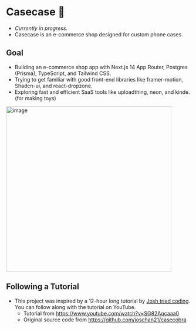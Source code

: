 # Casecase 📱

- _Currently in progress._
- Casecase is an e-commerce shop designed for custom phone cases.

## Goal
- Building an e-commerce shop app with Next.js 14 App Router, Postgres (Prisma), TypeScript, and Tailwind CSS.
- Trying to get familiar with good front-end libraries like framer-motion, Shadcn-ui, and react-dropzone.
- Exploring fast and efficient SaaS tools like uploadthing, neon, and kinde. (for making toys)

<img width="450" alt="image" src="https://github.com/dusunax/casecase/assets/94776135/aa55cd35-23ce-4599-9c63-3f1b68c5dbad">

## Following a Tutorial

- This project was inspired by a 12-hour long tutorial by [Josh tried coding](https://github.com/joschan21). You can follow along with the tutorial on YouTube.
  - Tutorial from https://www.youtube.com/watch?v=SG82Aqcaaa0
  - Original source code from https://github.com/joschan21/casecobra
